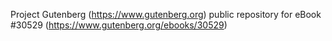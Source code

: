 Project Gutenberg (https://www.gutenberg.org) public repository for eBook #30529 (https://www.gutenberg.org/ebooks/30529)
